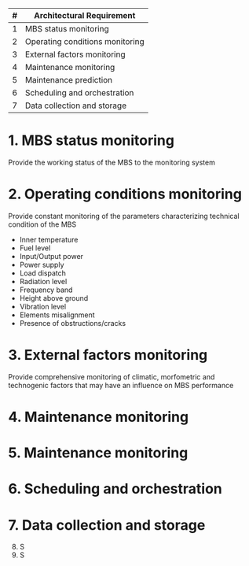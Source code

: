 

| # | Architectural Requirement |
| --- | --- |
| 1 | MBS status monitoring |
| 2 | Operating conditions monitoring |
| 3 | External factors monitoring |
| 4 | Maintenance monitoring |
| 5 | Maintenance prediction |
| 6 | Scheduling and orchestration |
| 7 | Data collection and storage|


# 1. MBS status monitoring

Provide the working status of the MBS to the monitoring system

# 2. Operating conditions monitoring

Provide constant monitoring of the parameters characterizing technical condition of the MBS
- Inner temperature
- Fuel level
- Input/Output power
- Power supply
- Load dispatch
- Radiation level
- Frequency band
- Height above ground
- Vibration level
- Elements misalignment
- Presence of obstructions/cracks

# 3. External factors monitoring

Provide comprehensive monitoring of climatic, morfometric and technogenic factors that may have an influence on MBS performance
# 4. Maintenance monitoring
# 5. Maintenance monitoring
# 6. Scheduling and orchestration
# 7. Data collection and storage
8. S
9. S

